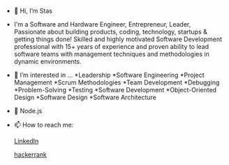 - 👋 Hi, I’m Stas

- I'm a Software and Hardware Engineer, Entrepreneur, Leader, Passionate about building products, coding, technology, startups & getting things done!
Skilled and highly motivated Software Development professional with 15+ years of experience and proven ability to lead software teams with management techniques and methodologies in dynamic environments.

- 👀 I’m interested in ...
*Leadership
*Software Engineering
*Project Management
*Scrum Methodologies
*Team Development
*Debugging
*Problem-Solving
*Testing
*Software Development
*Object-Oriented Design
*Software Design
*Software Architecture

- 🌱 Node.js

- 📫 How to reach me:

  [LinkedIn](https://www.linkedin.com/in/stassotnik/)
  
  [hackerrank](https://www.hackerrank.com/SrStas)

<!---
SrStas/SrStas is a ✨ special ✨ repository because its `README.md` (this file) appears on your GitHub profile.
You can click the Preview link to take a look at your changes.
--->
